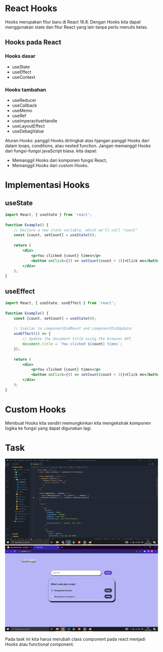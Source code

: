 # React Hooks

Hooks merupakan fitur baru di React 16.8. Dengan Hooks kita dapat menggunakan state dan fitur React yang lain tanpa perlu menulis kelas.

## Hooks pada React

### Hooks dasar

- useState
- useEffect
- useContext

### Hooks tambahan

- useReducer
- useCallback
- useMemo
- useRef
- useImperactiveHandle
- useLayoutEffect
- useDebagValue

Aturan Hooks: panggil Hooks dirtingkat atas hjangan panggil Hooks dari dalam loops, conditions, atau nested function. Jangan memanggil Hooks dari fungsi-fungsi javaScript biasa. kita dapat:

- Memanggil Hooks dari komponen fungsi React,
- Memanggil Hooks dari custom Hooks.

# Implementasi Hooks

## useState

```jsx
import React, { useState } from 'react';

function Example() {
	// Declare a new state variable, which we'll call "count"
	const [count, setCount] = useState(0);

	return (
		<div>
			<p>You clicked {count} times</p>
			<button onClick={() => setCount(count + 1)}>Click me</button>
		</div>
	);
}
```

## useEffect

```jsx
import React, { useState, useEffect } from 'react';

function Example() {
	const [count, setCount] = useState(0);

	// Similar to componentDidMount and componentDidUpdate:
	useEffect(() => {
		// Update the document title using the browser API
		document.title = `You clicked ${count} times`;
	});

	return (
		<div>
			<p>You clicked {count} times</p>
			<button onClick={() => setCount(count + 1)}>Click me</button>
		</div>
	);
}
```

# Custom Hooks

Membuat Hooks kita sendiri memungkinkan kita mengekstrak komponen logika ke fungsi yang dapat digunakan lagi.

# Task

![gambar code](./screenshot/code.png)
![gambar app](./screenshot/ui.png)

Pada task ini kita harus merubah class component pada react menjadi Hooks atau functional component.
